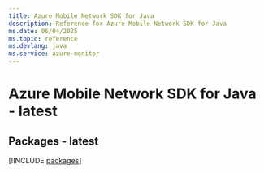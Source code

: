 ```yaml
---
title: Azure Mobile Network SDK for Java
description: Reference for Azure Mobile Network SDK for Java
ms.date: 06/04/2025
ms.topic: reference
ms.devlang: java
ms.service: azure-monitor
---
```

# Azure Mobile Network SDK for Java - latest
## Packages - latest
[!INCLUDE [packages](mobile-network-index.md)]